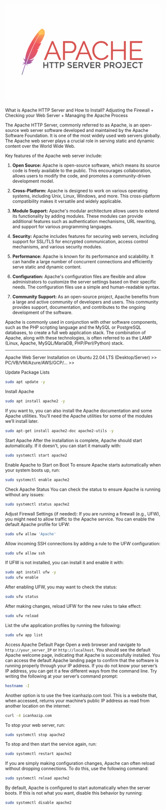 ![Alt text](image.png)


What is Apache HTTP Server and How to Install? Adjusting the Firewall + Checking your Web Server + Managing the Apache Process

The Apache HTTP Server, commonly referred to as Apache, is an open-source web server software developed and maintained by the Apache Software Foundation. It is one of the most widely used web servers globally. The Apache web server plays a crucial role in serving static and dynamic content over the World Wide Web.

Key features of the Apache web server include:

1. **Open Source:** Apache is open-source software, which means its source code is freely available to the public. This encourages collaboration, allows users to modify the code, and promotes a community-driven development model.

2. **Cross-Platform:** Apache is designed to work on various operating systems, including Unix, Linux, Windows, and more. This cross-platform compatibility makes it versatile and widely applicable.

3. **Module Support:** Apache's modular architecture allows users to extend its functionality by adding modules. These modules can provide additional features such as authentication mechanisms, URL rewriting, and support for various programming languages.

4. **Security:** Apache includes features for securing web servers, including support for SSL/TLS for encrypted communication, access control mechanisms, and various security modules.

5. **Performance:** Apache is known for its performance and scalability. It can handle a large number of concurrent connections and efficiently serve static and dynamic content.

6. **Configuration:** Apache's configuration files are flexible and allow administrators to customize the server settings based on their specific needs. The configuration files use a simple and human-readable syntax.

7. **Community Support:** As an open-source project, Apache benefits from a large and active community of developers and users. This community provides support, documentation, and contributes to the ongoing development of the software.

Apache is commonly used in conjunction with other software components, such as the PHP scripting language and the MySQL or PostgreSQL databases, to create a full web application stack. The combination of Apache, along with these technologies, is often referred to as the LAMP (Linux, Apache, MySQL/MariaDB, PHP/Perl/Python) stack.


**********
Apache Web Server Installation on Ubuntu 22.04 LTS (Desktop/Server) >> PC/VB/VM/Azure/AWS/GCP/... >>

Update Package Lists
```bash
sudo apt update -y
```

Install Apache
```bash
sudo apt install apache2 -y
```

If you want to, you can also install the Apache documentation and some Apache utilities. You’ll need the Apache utilities for some of the modules we’ll install later.
```bash
sudo apt-get install apache2-doc apache2-utils -y
```

Start Apache
After the installation is complete, Apache should start automatically. If it doesn't, you can start it manually with:
```bash
sudo systemctl start apache2
```

Enable Apache to Start on Boot
To ensure Apache starts automatically when your system boots up, run:
```bash
sudo systemctl enable apache2
```

Check Apache Status
You can check the status to ensure Apache is running without any issues:
```bash
sudo systemctl status apache2
```

Adjust Firewall Settings (if needed):
If you are running a firewall (e.g., UFW), you might need to allow traffic to the Apache service. You can enable the default Apache profile for UFW:
```bash
sudo ufw allow 'Apache'
```

Allow incoming SSH connections by adding a rule to the UFW configuration:
```bash
sudo ufw allow ssh
```

If UFW is not installed, you can install it and enable it with:
```bash
sudo apt install ufw -y
sudo ufw enable
```

After enabling UFW, you may want to check the status:
```bash
sudo ufw status
```

After making changes, reload UFW for the new rules to take effect:
```bash
sudo ufw reload
```
      
List the ufw application profiles by running the following:
```bash
sudo ufw app list
```

Access Apache Default Page
Open a web browser and navigate to `http://your_server_IP` or `http://localhost`. You should see the default Apache welcome page, indicating that Apache is successfully installed.
You can access the default Apache landing page to confirm that the software is running properly through your IP address. If you do not know your server’s IP address, you can get it a few different ways from the command line.
Try writing the following at your server’s command prompt:
```bash
hostname -I
```

Another option is to use the free icanhazip.com tool. This is a website that, when accessed, returns your machine’s public IP address as read from another location on the internet:
```bash
curl -4 icanhazip.com
```

To stop your web server, run:
```bash
sudo systemctl stop apache2
```

To stop and then start the service again, run:
```bash
sudo systemctl restart apache2
```

If you are simply making configuration changes, Apache can often reload without dropping connections. To do this, use the following command:
```bash
sudo systemctl reload apache2
```

By default, Apache is configured to start automatically when the server boots. If this is not what you want, disable this behavior by running:
```bash
sudo systemctl disable apache2
```
